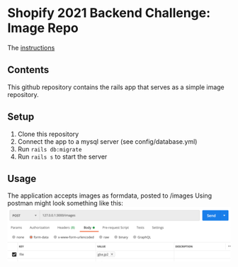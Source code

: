 # Shopify 2021 Backend Challenge: Image Repo
The [instructions](https://docs.google.com/document/d/1ZKRywXQLZWOqVOHC4JkF3LqdpO3Llpfk_CkZPR8bjak/edit)

## Contents
This github repository contains the rails app that serves as a simple image repository.

## Setup
1.  Clone this repository
2.  Connect the app to a mysql server (see config/database.yml)
3.  Run ``rails db:migrate`` 
4.  Run ``rails s`` to start the server

## Usage
The application accepts images as formdata, posted to /images
Using postman might look something like this:
![postman_example](postman_example.png)



